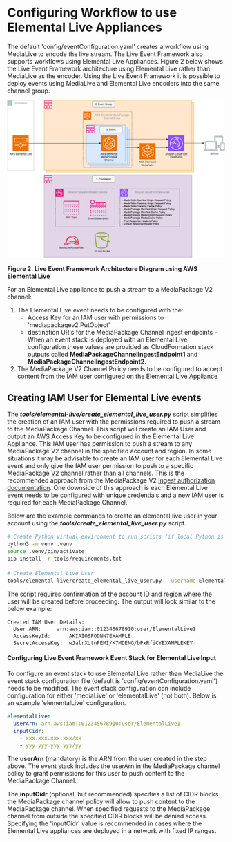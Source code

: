 # Configuring Workflow to use Elemental Live Appliances

The default 'config/eventConfiguration.yaml' creates a workflow using MediaLive to encode the live stream. The Live Event Framework also supports workflows using Elemental Live Appliances. Figure 2 below shows the Live Event Framework architecture using Elemental Live rather than MediaLive as the encoder. Using the Live Event Framework it is possible to deploy events using MediaLive and Elemental Live encoders into the same channel group.

![Live Event Framework Architecture Diagram using AWS Elemental Live](../../resources/ArchitectureDiagram-ElementalLive.png)

**Figure 2. Live Event Framework Architecture Diagram using AWS Elemental Live**

For an Elemental Live appliance to push a stream to a MediaPackage V2 channel:

1. The Elemental Live event needs to be configured with the:
   - Access Key for an IAM user with permissions to 'mediapackagev2:PutObject'
   - destination URIs for the MediaPackage Channel ingest endpoints - When an event stack is deployed with an Elemental Live configuration these values are provided as CloudFormation stack outputs called **MediaPackageChannelIngestEndpoint1** and **MediaPackageChannelIngestEndpoint2**.
2. The MediaPackage V2 Channel Policy needs to be configured to accept content from the IAM user configured on the Elemental Live Appliance

## Creating IAM User for Elemental Live events

The **_tools/elemental-live/create_elemental_live_user.py_** script simplifies the creation of an IAM user with the permissions required to push a stream to the MediaPackage Channel. This script will create an IAM User and output an AWS Access Key to be configured in the Elemental Live Appliance. This IAM user has permission to push a stream to any MediaPackage V2 channel in the specified account and region. In some situations it may be advisable to create an IAM user for each Elemental Live event and only give the IAM user permission to push to a specific MediaPackage V2 channel rather than all channels. This is the recommended approach from the MediaPackage V2 [Ingest authorization documentation](https://docs.aws.amazon.com/mediapackage/latest/userguide/ingest-auth.html). One downside of this approach is each Elemental Live event needs to be configured with unique credentials and a new IAM user is required for each MediaPackage Channel.

Below are the example commands to create an elemental live user in your account using the **_tools/create_elemental_live_user.py_** script.

```bash
# Create Python virtual environment to run scripts (if local Python is not being used)
python3 -m venv .venv
source .venv/bin/activate
pip install -r tools/requirements.txt

# Create Elemental Live User
tools/elemental-live/create_elemental_live_user.py --username ElementalLive1  [--profile AWS_PROFILE] [--region AWS_REGION]
```

The script requires confirmation of the account ID and region where the user will be created before proceeding. The output will look similar to the below example:

```shell
Created IAM User Details:
  User ARN:		arn:aws:iam::012345678910:user/ElementalLive1
  AccessKeyId:		AKIAIOSFODNN7EXAMPLE
  SecretAccessKey:	wJalrXUtnFEMI/K7MDENG/bPxRfiCYEXAMPLEKEY
```

#### Configuring Live Event Framework Event Stack for Elemental Live Input

To configure an event stack to use Elemental Live rather than MediaLive the event stack configuration file (default is 'config/eventConfiguration.yaml') needs to be modified.
The event stack configuration can include configuration for either 'mediaLive' or 'elementalLive' (not both).
Below is an example 'elementalLive' configuration.

```yaml
elementalLive:
  userArn: arn:aws:iam::012345678910:user/ElementalLive1
  inputCidr:
    - xxx.xxx.xxx.xxx/xx
    - yyy.yyy.yyy.yyy/yy
```

The **userArn** (mandatory) is the ARN from the user created in the step above. The event stack includes the userArn in the MediaPackage channel policy to grant permissions for this user to push content to the MediaPackage Channel.

The **inputCidr** (optional, but recommended) specifies a list of CIDR blocks the MediaPackage channel policy will allow to push content to the MediaPackage channel. When specified requests to the MediaPackage channel from outside the specified CDIR blocks will be denied access. Specifying the 'inputCidr' value is recommended in cases where the Elemental Live appliances are deployed in a network with fixed IP ranges.
